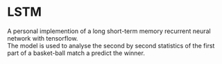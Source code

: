 # LSTM
A personal implemention of a long short-term memory recurrent neural network with tensorflow.  
The model is used to analyse the second by second statistics of the first part of a basket-ball match a predict the winner.
